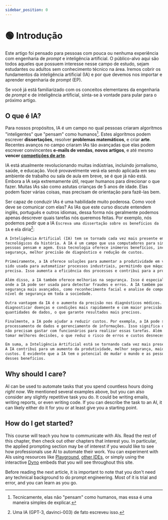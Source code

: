 ```yaml
---
sidebar_position: 0
---
```


# 🟢 Introdução

Este artigo foi pensado para pessoas com pouca ou nenhuma experiência com engenharia de *prompt* e inteligência
artificial. O público-alvo aqui são todos aqueles que possuem interesse nesse campo de estudo, sejam estudantes ou
adultos sem conhecimento técnico na área. Iremos cobrir os fundamentos da inteligência artificial (IA) e por que
devemos nos importar e aprender engenharia de *prompt* (EP).

Se você já está familiarizado com os conceitos elementares da engenharia de *prompt* e de inteligência artificial,
sinta-se à vontade para pular para o próximo artigo.

## O que é IA?

Para nossos propósitos, IA é um campo no qual pessoas criaram algorítmos "inteligentes" que "pensam" como humanos[^1].
Estes algorítmos podem escrever **dissertações**, resolver **problemas matemáticos**, e criar **arte**. Recentes avanços
no campo criaram IAs tão avançadas que elas podem escrever convincentes **e-mails de vendas**, **novos artigos**, e até
mesmo **vencer [competições de arte](https://impakter.com/art-made-by-ai-wins-fine-arts-competition/)**.

IA está atualmente revolucionando muitas indústrias, incluindo jornalismo, saúde, e educação. Você provavelmente verá
ela sendo aplicada em seu ambiente de trabalho ou sala de aula em breve, se é que já não está. Embora a IA seja
extremamente útil, requer humanos para direcionar o que fazer. Muitas IAs são como astutas crianças de 5 anos de idade.
Elas podem fazer várias coisas, mas precisam de orientação para fazê-las bem.

Ser capaz de conduzir IAs é uma habilidade muito poderosa. Como você deve se comunicar com elas? As IAs que este curso
discute entendem inglês, português e outros idiomas, dessa forma nós geralmente podemos apenas descrever quais tarefas
nós queremos feitas. Por exemplo, nós podemos pedir que a IA `Escreva uma dissertação sobre os benefícios da IA` e ela
diria[^2]:

```txt
A Inteligência Artificial (IA) tem se tornado cada vez mais presente em nossa vida e é um dos maiores avanços
tecnológicos da história. A IA é um campo que usa computadores para simular processos sintéticos que imitam como as
pessoas pensam e agem. Essa tecnologia oferece inúmeros benefícios, incluindo: aumento da produtividade, melhoria da
segurança, melhor precisão de diagnóstico e redução de custos.

Primeiramente, a IA oferece soluções para aumentar a produtividade em vários setores da sociedade. Por exemplo, a IA tem
sido usada para automatizar processos industriais, permitindo que máquinas realizem tarefas de forma mais rápida e
precisa. Isso aumenta a eficiência dos processos e contribui para a produtividade geral.

Além disso, a IA também oferece melhorias na segurança. Isso é especialmente útil para setores como finanças e seguros,
onde a IA pode ser usada para detectar fraudes e erros. A IA também pode ser usada para desenvolver sistemas de
segurança mais avançados, como reconhecimento facial e analise de comportamento. Esses sistemas contribuem para um maior
nível de segurança em toda a sociedade.

Outra vantagem da IA é o aumento da precisão nos diagnósticos médicos. A IA pode ser usada para ajudar os médicos a
diagnosticar doenças e condições mais rapidamente e com maior precisão. Os computadores podem processar grandes
quantidades de dados, o que garante resultados mais precisos.

Finalmente, a IA pode ajudar a reduzir custos. Por exemplo, a IA pode ser usada para automatizar algumas tarefas, como
processamento de dados e gerenciamento de informações. Isso significa que as empresas podem economizar dinheiro, pois
não precisam gastar com funcionários para realizar essas tarefas. Além disso, a IA também pode ajudar as empresas a
tomar melhores decisões, o que reduz o risco de erros e custos desnecessários.

Em suma, a Inteligência Artificial está se tornando cada vez mais presente em nossa vida e oferece numerosos benefícios.
A IA contribui para um aumento da produtividade, melhor segurança, maior precisão nos diagnósticos médicos e redução de
custos. É evidente que a IA tem o potencial de mudar o mundo e as pessoas devem estar preparadas para se aproveitarem
desses benefícios.
```

## Why should I care?

AI can be used to automate tasks that you spend countless hours doing *right now*.
We mentioned several examples above, but you can also consider any slightly repetitive task you do.
It could be writing emails, writing reports, or even writing code. If you can describe the task
to an AI, it can likely either do it for you or at least give you a starting point. 

## How do I get started?

This course will teach you how to communicate with AIs. 
Read the rest of this chapter, then check out other chapters that interest you.
In particular, the applied prompting section may be of interest if you would like
to see how professionals use AI to automate their work. You can experiment with AIs
using resources like [Playground](https://beta.openai.com/playground), [other IDEs](https://learnprompting.org/docs/tooling/IDEs/intro), or simply using the interactive [Dyno](https://trydyno.com) embeds that you will see throughout this site.

Before reading the next article, it is important to note that you don't need any technical background to do prompt engineering. Most of it is trial and error, and you can learn as you go.


[^1]: Tecnicamente, elas não "pensam" como humanos, mas essa é uma maneira simples de explicar.
[^2]: Uma IA (GPT-3, davinci-003) de fato escreveu isso.